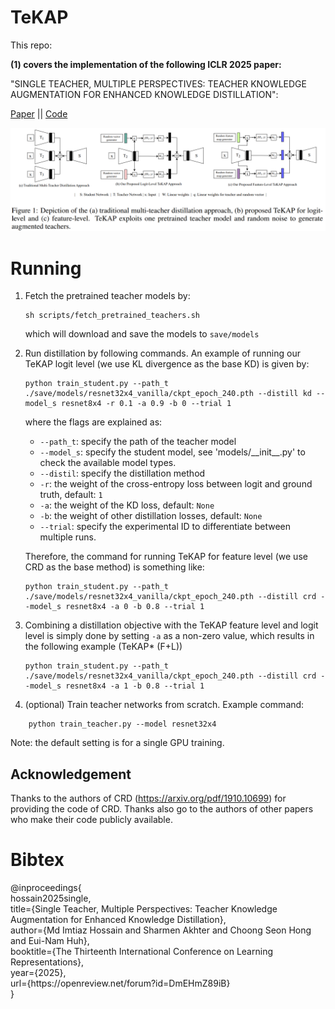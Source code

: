 # TeKAP

This repo:

**(1) covers the implementation of the following ICLR 2025 paper:**

"SINGLE TEACHER, MULTIPLE PERSPECTIVES: TEACHER KNOWLEDGE AUGMENTATION FOR ENHANCED KNOWLEDGE DISTILLATION":

<p><a href="https://openreview.net/forum?id=DmEHmZ89iB">Paper</a> || <a href="https://github.com/mdimtiazh/TeKAP/tree/main">Code</a></p>

![TeKAP Main Figure](https://github.com/mdimtiazh/TeKAP/blob/main/assets/TeKAP-main-figure.png)
# Running

1. Fetch the pretrained teacher models by:

    ```
    sh scripts/fetch_pretrained_teachers.sh
    ```
   which will download and save the models to `save/models`
   
2. Run distillation by following commands. An example of running our TeKAP logit level (we use KL divergence as the base KD) is given by:

    ```
    python train_student.py --path_t ./save/models/resnet32x4_vanilla/ckpt_epoch_240.pth --distill kd --model_s resnet8x4 -r 0.1 -a 0.9 -b 0 --trial 1
    ```
    where the flags are explained as:
    - `--path_t`: specify the path of the teacher model
    - `--model_s`: specify the student model, see 'models/\_\_init\_\_.py' to check the available model types.
    - `--distil`: specify the distillation method
    - `-r`: the weight of the cross-entropy loss between logit and ground truth, default: `1`
    - `-a`: the weight of the KD loss, default: `None`
    - `-b`: the weight of other distillation losses, default: `None`
    - `--trial`: specify the experimental ID to differentiate between multiple runs.
    
    Therefore, the command for running TeKAP for feature level (we use CRD as the base method) is something like:
    ```
    python train_student.py --path_t ./save/models/resnet32x4_vanilla/ckpt_epoch_240.pth --distill crd --model_s resnet8x4 -a 0 -b 0.8 --trial 1
    ```
    
3. Combining a distillation objective with the TeKAP feature level and logit level is simply done by setting `-a` as a non-zero value, which results in the following example (TeKAP* (F+L))
    ```
    python train_student.py --path_t ./save/models/resnet32x4_vanilla/ckpt_epoch_240.pth --distill crd --model_s resnet8x4 -a 1 -b 0.8 --trial 1     
    ```

4. (optional) Train teacher networks from scratch. Example command:
```
	python train_teacher.py --model resnet32x4
```

Note: the default setting is for a single GPU training. 


## Acknowledgement

Thanks to the authors of CRD (https://arxiv.org/pdf/1910.10699) for providing the code of CRD. Thanks also go to the authors of other papers who make their code publicly available.


# Bibtex
<p>
@inproceedings{<br>
hossain2025single,<br>
title={Single Teacher, Multiple Perspectives: Teacher Knowledge Augmentation for Enhanced Knowledge Distillation},<br>
author={Md Imtiaz Hossain and Sharmen Akhter and Choong Seon Hong and Eui-Nam Huh},<br>
booktitle={The Thirteenth International Conference on Learning Representations},<br>
year={2025},<br>
url={https://openreview.net/forum?id=DmEHmZ89iB}<br>
}
</p>
